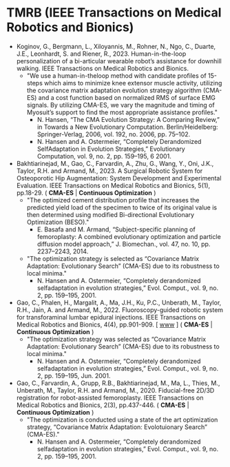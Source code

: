# TMRB (IEEE Transactions on Medical Robotics and Bionics)

* Koginov, G., Bergmann, L., Xiloyannis, M., Rohner, N., Ngo, C., Duarte, J.E., Leonhardt, S. and Riener, R., 2023. Human-in-the-loop personalization of a bi-articular wearable robot’s assistance for downhill walking. IEEE Transactions on Medical Robotics and Bionics.
  * "We use a human-in-theloop method with candidate profiles of 15-steps which aims to minimize knee extensor muscle activity, utilizing the covariance matrix adaptation evolution strategy algorithm (CMA-ES) and a cost function based on normalized RMS of surface EMG signals. By utilizing CMA-ES, we vary the magnitude and timing of Myosuit’s support to find the most appropriate assistance profiles."
    * N. Hansen, “The CMA Evolution Strategy: A Comparing Review,” in Towards a New Evolutionary Computation. Berlin/Heidelberg: Springer-Verlag, 2006, vol. 192, no. 2006, pp. 75–102.
    * N. Hansen and A. Ostermeier, “Completely Derandomized SelfAdaptation in Evolution Strategies,” Evolutionary Computation, vol. 9, no. 2, pp. 159–195, 6 2001.
* Bakhtiarinejad, M., Gao, C., Farvardin, A., Zhu, G., Wang, Y., Oni, J.K., Taylor, R.H. and Armand, M., 2023. A Surgical Robotic System for Osteoporotic Hip Augmentation: System Development and Experimental Evaluation. IEEE Transactions on Medical Robotics and Bionics, 5(1), pp.18-29. ( **CMA-ES** | **Continuous Optimization** )
  * "The optimized cement distribution profile that increases the predicted yield load of the specimen to twice of its original value is then determined using modified Bi-directional Evolutionary Optimization (BESO)."
    * E. Basafa and M. Armand, “Subject-specific planning of femoroplasty: A combined evolutionary optimization and particle diffusion model approach,” J. Biomechan., vol. 47, no. 10, pp. 2237–2243, 2014.
  * "The optimization strategy is selected as “Covariance Matrix Adaptation: Evolutionary Search” (CMA-ES) due to its robustness to local minima."
    * N. Hansen and A. Ostermeier, “Completely derandomized selfadaptation in evolution strategies,” Evol. Comput., vol. 9, no. 2, pp. 159–195, 2001.
* Gao, C., Phalen, H., Margalit, A., Ma, J.H., Ku, P.C., Unberath, M., Taylor, R.H., Jain, A. and Armand, M., 2022. Fluoroscopy-guided robotic system for transforaminal lumbar epidural injections. IEEE Transactions on Medical Robotics and Bionics, 4(4), pp.901-909. [ [www](https://ieeexplore.ieee.org/abstract/document/9850411) ] ( **CMA-ES** | **Continuous Optimization** )
  * "The optimization strategy was selected as “Covariance Matrix Adaptation: Evolutionary Search” (CMA-ES) due to its robustness to local minima."
    * N. Hansen and A. Ostermeier, “Completely derandomized selfadaptation in evolution strategies,” Evol. Comput., vol. 9, no. 2, pp. 159–195, Jun. 2001.
* Gao, C., Farvardin, A., Grupp, R.B., Bakhtiarinejad, M., Ma, L., Thies, M., Unberath, M., Taylor, R.H. and Armand, M., 2020. Fiducial-free 2D/3D registration for robot-assisted femoroplasty. IEEE Transactions on Medical Robotics and Bionics, 2(3), pp.437-446. ( **CMA-ES** | **Continuous Optimization** )
  * "The optimization is conducted using a state of the art optimization strategy, “Covariance Matrix Adaptation: Evolotuionary Search” (CMA-ES)."
    * N. Hansen and A. Ostermeier, “Completely derandomized selfadaptation in evolution strategies,” Evol. Comput., vol. 9, no. 2, pp. 159–195, 2001.
